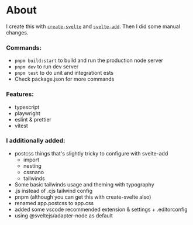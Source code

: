 # About

I create this with [`create-svelte`](https://github.com/sveltejs/kit/tree/master/packages/create-svelte) and [`svelte-add`](https://github.com/svelte-add/svelte-add). Then I did some manual changes.

### Commands:
- `pnpm build:start` to build and run the production node server
- `pnpm dev` to run dev server
- `pnpm test` to do unit and integrationt ests
- Check package.json for more commands

### Features:
- typescript
- playwright
- eslint & prettier
- vitest

### I additionally added:
- postcss things that's slightly tricky to configure with svelte-add
	- import
	- nesting
	- cssnano
	- tailwinds
- Some basic tailwinds usage and theming with typography
- .js instead of .cjs tailwind config
- pnpm (although you can get this with create-svelte also)
- renamed app.postcss to app.css
- added some vscode recommended extension & settings + .editorconfig
- using @sveltejs/adapter-node as default
